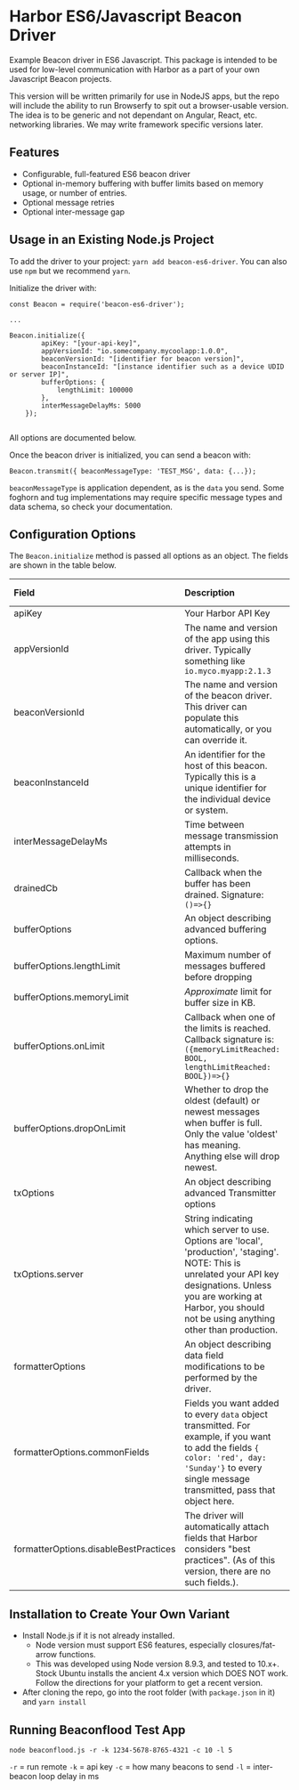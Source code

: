 # Harbor ES6/Javascript Beacon Driver

Example Beacon driver in ES6 Javascript. This package is intended to be used for low-level communication
with Harbor as a part of your own Javascript Beacon projects. 

This version will be written primarily for use in NodeJS apps, but the repo will include the ability to run Browserfy to 
spit out a browser-usable version. The idea is to be generic and not dependant on Angular, React, etc. networking
libraries. We may write framework specific versions later.

## Features

- Configurable, full-featured ES6 beacon driver
- Optional in-memory buffering with buffer limits based on memory usage, or number of entries.
- Optional message retries
- Optional inter-message gap 

## Usage in an Existing Node.js Project

To add the driver to your project: `yarn add beacon-es6-driver`. You can also use `npm` but we recommend `yarn`.

Initialize the driver with:

```$xslt
const Beacon = require('beacon-es6-driver');

...

Beacon.initialize({
        apiKey: "[your-api-key]",
        appVersionId: "io.somecompany.mycoolapp:1.0.0",
        beaconVersionId: "[identifier for beacon version]",
        beaconInstanceId: "[instance identifier such as a device UDID or server IP]",
        bufferOptions: {
            lengthLimit: 100000
        },
        interMessageDelayMs: 5000
    });
    
```
All options are documented below.

Once the beacon driver is initialized, you can send a beacon with:

`Beacon.transmit({ beaconMessageType: 'TEST_MSG', data: {...});`

`beaconMessageType` is application dependent, as is the `data` you send. Some foghorn and tug implementations
may require specific message types and data schema, so check your documentation.

## Configuration Options

The `Beacon.initialize` method is passed all options as an object. The fields are shown in the table below.

| Field    |      Description      |  Default Value | Required? |
|:----------|:---------------------|:--------------:|:----------:|
| apiKey   |  Your Harbor API Key  | n/a            |  X |
| appVersionId | The name and version of the app using this driver. Typically something like `io.myco.myapp:2.1.3` |||
| beaconVersionId | The name and version of the beacon driver. This driver can populate this automatically, or you can override it. | [latest version] ||
| beaconInstanceId | An identifier for the host of this beacon. Typically this is a unique identifier for the individual device or system.|||
| interMessageDelayMs | Time between message transmission attempts in milliseconds. | 5 ||
| drainedCb | Callback when the buffer has been drained. Signature: `()=>{}` |||
| bufferOptions | An object describing advanced buffering options.|||
| bufferOptions.lengthLimit | Maximum number of messages buffered before dropping | 100 ||
| bufferOptions.memoryLimit | *Approximate* limit for buffer size in KB. | 0 = off ||
| bufferOptions.onLimit | Callback when one of the limits is reached. Callback signature is: `({memoryLimitReached: BOOL, lengthLimitReached: BOOL})=>{}`|||
| bufferOptions.dropOnLimit | Whether to drop the oldest (default) or newest messages when buffer is full. Only the value 'oldest' has meaning. Anything else will drop newest. | 'oldest' ||
| txOptions | An object describing advanced Transmitter options |||
| txOptions.server | String indicating which server to use. Options are 'local', 'production', 'staging'. NOTE: This is unrelated your API key designations. Unless you are working at Harbor, you should not be using anything other than production. | production ||
| formatterOptions | An object describing data field modifications to be performed by the driver. |||
| formatterOptions.commonFields | Fields you want added to every `data` object transmitted. For example, if you want to add the fields `{ color: 'red', day: 'Sunday'}` to every single message transmitted, pass that object here. |||
| formatterOptions.disableBestPractices | The driver will automatically attach fields that Harbor considers "best practices". (As of this version, there are no such fields.). | false ||


## Installation to Create Your Own Variant

- Install Node.js if it is not already installed.
    - Node version must support ES6 features, especially closures/fat-arrow functions.
    - This was developed using Node version 8.9.3, and tested to 10.x+. Stock Ubuntu installs the ancient 4.x version which DOES NOT work. Follow the directions for your platform to get a recent version.
- After cloning the repo, go into the root folder (with `package.json` in it) and `yarn install`

## Running Beaconflood Test App

`node beaconflood.js -r -k 1234-5678-8765-4321 -c 10 -l 5`

`-r` = run remote
`-k` = api key
`-c` = how many beacons to send
`-l` = inter-beacon loop delay in ms



